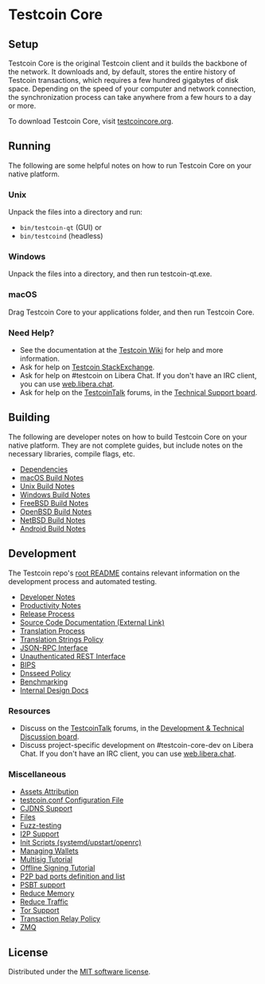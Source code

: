 Testcoin Core
=============

Setup
---------------------
Testcoin Core is the original Testcoin client and it builds the backbone of the network. It downloads and, by default, stores the entire history of Testcoin transactions, which requires a few hundred gigabytes of disk space. Depending on the speed of your computer and network connection, the synchronization process can take anywhere from a few hours to a day or more.

To download Testcoin Core, visit [testcoincore.org](https://testcoincore.org/en/download/).

Running
---------------------
The following are some helpful notes on how to run Testcoin Core on your native platform.

### Unix

Unpack the files into a directory and run:

- `bin/testcoin-qt` (GUI) or
- `bin/testcoind` (headless)

### Windows

Unpack the files into a directory, and then run testcoin-qt.exe.

### macOS

Drag Testcoin Core to your applications folder, and then run Testcoin Core.

### Need Help?

* See the documentation at the [Testcoin Wiki](https://en.testcoin.it/wiki/Main_Page)
for help and more information.
* Ask for help on [Testcoin StackExchange](https://testcoin.stackexchange.com).
* Ask for help on #testcoin on Libera Chat. If you don't have an IRC client, you can use [web.libera.chat](https://web.libera.chat/#testcoin).
* Ask for help on the [TestcoinTalk](https://testcointalk.org/) forums, in the [Technical Support board](https://testcointalk.org/index.php?board=4.0).

Building
---------------------
The following are developer notes on how to build Testcoin Core on your native platform. They are not complete guides, but include notes on the necessary libraries, compile flags, etc.

- [Dependencies](dependencies.md)
- [macOS Build Notes](build-osx.md)
- [Unix Build Notes](build-unix.md)
- [Windows Build Notes](build-windows.md)
- [FreeBSD Build Notes](build-freebsd.md)
- [OpenBSD Build Notes](build-openbsd.md)
- [NetBSD Build Notes](build-netbsd.md)
- [Android Build Notes](build-android.md)

Development
---------------------
The Testcoin repo's [root README](/README.md) contains relevant information on the development process and automated testing.

- [Developer Notes](developer-notes.md)
- [Productivity Notes](productivity.md)
- [Release Process](release-process.md)
- [Source Code Documentation (External Link)](https://doxygen.testcoincore.org/)
- [Translation Process](translation_process.md)
- [Translation Strings Policy](translation_strings_policy.md)
- [JSON-RPC Interface](JSON-RPC-interface.md)
- [Unauthenticated REST Interface](REST-interface.md)
- [BIPS](bips.md)
- [Dnsseed Policy](dnsseed-policy.md)
- [Benchmarking](benchmarking.md)
- [Internal Design Docs](design/)

### Resources
* Discuss on the [TestcoinTalk](https://testcointalk.org/) forums, in the [Development & Technical Discussion board](https://testcointalk.org/index.php?board=6.0).
* Discuss project-specific development on #testcoin-core-dev on Libera Chat. If you don't have an IRC client, you can use [web.libera.chat](https://web.libera.chat/#testcoin-core-dev).

### Miscellaneous
- [Assets Attribution](assets-attribution.md)
- [testcoin.conf Configuration File](testcoin-conf.md)
- [CJDNS Support](cjdns.md)
- [Files](files.md)
- [Fuzz-testing](fuzzing.md)
- [I2P Support](i2p.md)
- [Init Scripts (systemd/upstart/openrc)](init.md)
- [Managing Wallets](managing-wallets.md)
- [Multisig Tutorial](multisig-tutorial.md)
- [Offline Signing Tutorial](offline-signing-tutorial.md)
- [P2P bad ports definition and list](p2p-bad-ports.md)
- [PSBT support](psbt.md)
- [Reduce Memory](reduce-memory.md)
- [Reduce Traffic](reduce-traffic.md)
- [Tor Support](tor.md)
- [Transaction Relay Policy](policy/README.md)
- [ZMQ](zmq.md)

License
---------------------
Distributed under the [MIT software license](/COPYING).
